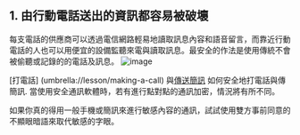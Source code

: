 [Title]: # (送出的資訊)
[Order]: # (1)

## 1. 由行動電話送出的資訊都容易被破壞

每支電話的供應商可以透過電信網路輕易地讀取訊息內容和語音留言，而靠近行動電話的人也可以用便宜的設備監聽來電與讀取訊息。最安全的作法是使用傳統不會被偷聽或記錄的的電話及訊息。
![image](mobile2.png)

[打電話] (umbrella://lesson/making-a-call) 與[傳送簡訊](umbrella://lesson/sending-a-message) 如何安全地打電話與傳簡訊. 當使用安全通訊軟體時，若有進行點對點的通訊加密，情況將有所不同。

如果你真的得用一般手機或簡訊來進行敏感內容的通訊，試試使用雙方事前同意的不顯眼暗語來取代敏感的字眼。